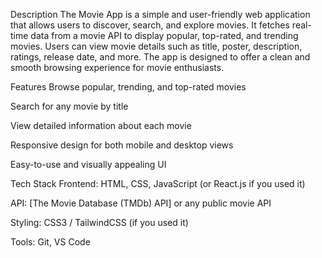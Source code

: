 Description
The Movie App is a simple and user-friendly web application that allows users to discover, search, and explore movies. It fetches real-time data from a movie API to display popular, top-rated, and trending movies. Users can view movie details such as title, poster, description, ratings, release date, and more. The app is designed to offer a clean and smooth browsing experience for movie enthusiasts.

Features
Browse popular, trending, and top-rated movies

Search for any movie by title

View detailed information about each movie

Responsive design for both mobile and desktop views

Easy-to-use and visually appealing UI

Tech Stack
Frontend: HTML, CSS, JavaScript (or React.js if you used it)

API: [The Movie Database (TMDb) API] or any public movie API

Styling: CSS3 / TailwindCSS (if you used it)

Tools: Git, VS Code

